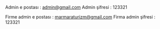 Admin e postası : admin@gmail.com 
Admin şifresi : 123321

Firme admin e postası : marmaraturizm@gmail.com
Firma admin şifresi : 123321
